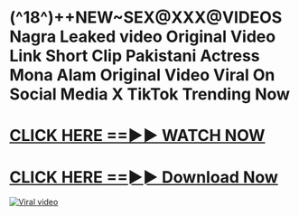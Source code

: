 
# (^18^)++NEW~SEX@XXX@VIDEOS Nagra Leaked video Original Video Link Short Clip Pakistani Actress Mona Alam Original Video Viral On Social Media X TikTok Trending Now

<h1><a href="https://sports-cola-tv.blogspot.com/2025/01/new2025.html" rel="nofollow"> CLICK HERE ==►► WATCH NOW</a></h1>


<h1><a href="https://sports-cola-tv.blogspot.com/2025/01/new2025.html" rel="nofollow"> CLICK HERE ==►► Download Now</a></h1>


<p><a href="https://sports-cola-tv.blogspot.com/2025/01/new2025.html" rel="nofollow"><img src="https://i.imgur.com/dJHk4Zq.gif" alt="Viral video"></a></p>
